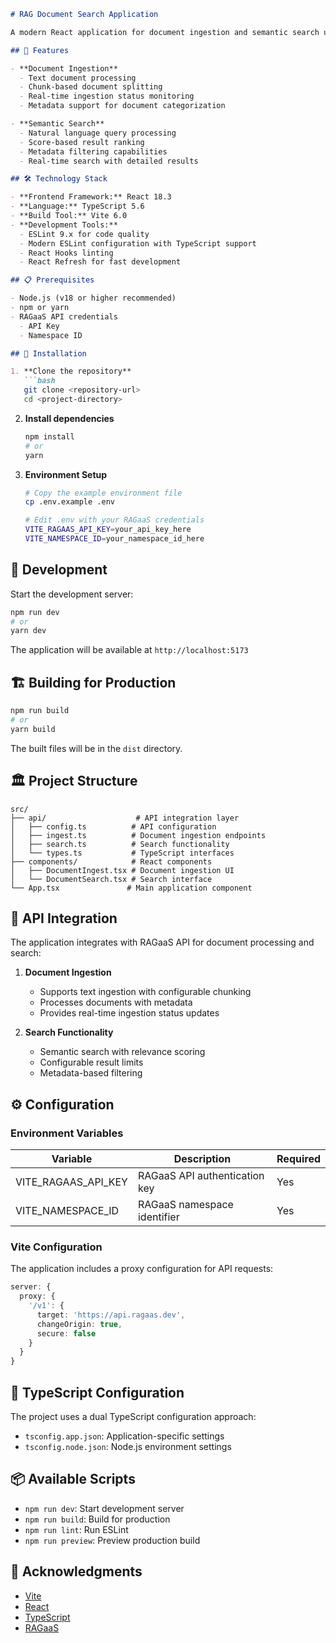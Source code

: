 
```markdown
# RAG Document Search Application

A modern React application for document ingestion and semantic search using RAGaaS (Retrieval Augmented Generation as a Service). Built with React 18, TypeScript, and Vite.

## 🚀 Features

- **Document Ingestion**
  - Text document processing
  - Chunk-based document splitting
  - Real-time ingestion status monitoring
  - Metadata support for document categorization

- **Semantic Search**
  - Natural language query processing
  - Score-based result ranking
  - Metadata filtering capabilities
  - Real-time search with detailed results

## 🛠️ Technology Stack

- **Frontend Framework:** React 18.3
- **Language:** TypeScript 5.6
- **Build Tool:** Vite 6.0
- **Development Tools:**
  - ESLint 9.x for code quality
  - Modern ESLint configuration with TypeScript support
  - React Hooks linting
  - React Refresh for fast development

## 📋 Prerequisites

- Node.js (v18 or higher recommended)
- npm or yarn
- RAGaaS API credentials
  - API Key
  - Namespace ID

## 🔧 Installation

1. **Clone the repository**
   ```bash
   git clone <repository-url>
   cd <project-directory>
   ```

2. **Install dependencies**
   ```bash
   npm install
   # or
   yarn
   ```

3. **Environment Setup**
   ```bash
   # Copy the example environment file
   cp .env.example .env

   # Edit .env with your RAGaaS credentials
   VITE_RAGAAS_API_KEY=your_api_key_here
   VITE_NAMESPACE_ID=your_namespace_id_here
   ```

## 🚀 Development

Start the development server:
```bash
npm run dev
# or
yarn dev
```

The application will be available at `http://localhost:5173`

## 🏗️ Building for Production

```bash
npm run build
# or
yarn build
```

The built files will be in the `dist` directory.

## 🏛️ Project Structure

```
src/
├── api/                    # API integration layer
│   ├── config.ts          # API configuration
│   ├── ingest.ts          # Document ingestion endpoints
│   ├── search.ts          # Search functionality
│   └── types.ts           # TypeScript interfaces
├── components/            # React components
│   ├── DocumentIngest.tsx # Document ingestion UI
│   └── DocumentSearch.tsx # Search interface
└── App.tsx               # Main application component
```

## 🔌 API Integration

The application integrates with RAGaaS API for document processing and search:

1. **Document Ingestion**
   - Supports text ingestion with configurable chunking
   - Processes documents with metadata
   - Provides real-time ingestion status updates

2. **Search Functionality**
   - Semantic search with relevance scoring
   - Configurable result limits
   - Metadata-based filtering

## ⚙️ Configuration

### Environment Variables

| Variable | Description | Required |
|----------|-------------|----------|
| VITE_RAGAAS_API_KEY | RAGaaS API authentication key | Yes |
| VITE_NAMESPACE_ID | RAGaaS namespace identifier | Yes |

### Vite Configuration

The application includes a proxy configuration for API requests:

```typescript
server: {
  proxy: {
    '/v1': {
      target: 'https://api.ragaas.dev',
      changeOrigin: true,
      secure: false
    }
  }
}
```

## 🧪 TypeScript Configuration

The project uses a dual TypeScript configuration approach:
- `tsconfig.app.json`: Application-specific settings
- `tsconfig.node.json`: Node.js environment settings

## 📦 Available Scripts

- `npm run dev`: Start development server
- `npm run build`: Build for production
- `npm run lint`: Run ESLint
- `npm run preview`: Preview production build

## 🙏 Acknowledgments

- [Vite](https://vitejs.dev/)
- [React](https://reactjs.org/)
- [TypeScript](https://www.typescriptlang.org/)
- [RAGaaS](https://ragaas.dev/)
```
